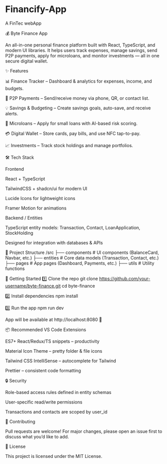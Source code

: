 # Financify-App
A FinTec webApp

💰 Byte Finance App

An all-in-one personal finance platform built with React, TypeScript, and modern UI libraries.
It helps users track expenses, manage savings, send P2P payments, apply for microloans, and monitor investments — all in one secure digital wallet.

✨ Features

📊 Finance Tracker – Dashboard & analytics for expenses, income, and budgets.

🤝 P2P Payments – Send/receive money via phone, QR, or contact list.

💡 Savings & Budgeting – Create savings goals, auto-save, and receive alerts.

🏦 Microloans – Apply for small loans with AI-based risk scoring.

💳 Digital Wallet – Store cards, pay bills, and use NFC tap-to-pay.

📈 Investments – Track stock holdings and manage portfolios.

🛠️ Tech Stack

Frontend

React + TypeScript

TailwindCSS + shadcn/ui for modern UI

Lucide Icons for lightweight icons

Framer Motion for animations

Backend / Entities

TypeScript entity models: Transaction, Contact, LoanApplication, StockHolding

Designed for integration with databases & APIs

📂 Project Structure
/src
  ├── components   # UI components (BalanceCard, Navbar, etc.)
  ├── entities     # Core data models (Transaction, Contact, etc.)
  ├── pages        # App pages (Dashboard, Payments, etc.)
  ├── utils        # Utility functions

🚀 Getting Started
1️⃣ Clone the repo
git clone https://github.com/your-username/byte-finance.git
cd byte-finance

2️⃣ Install dependencies
npm install

3️⃣ Run the app
npm run dev


App will be available at http://localhost:8080
 🎉

📦 Recommended VS Code Extensions

ES7+ React/Redux/TS snippets – productivity

Material Icon Theme – pretty folder & file icons

Tailwind CSS IntelliSense – autocomplete for Tailwind

Prettier – consistent code formatting

🔒 Security

Role-based access rules defined in entity schemas

User-specific read/write permissions

Transactions and contacts are scoped by user_id

🤝 Contributing

Pull requests are welcome! For major changes, please open an issue first to discuss what you’d like to add.

📜 License

This project is licensed under the MIT License.
